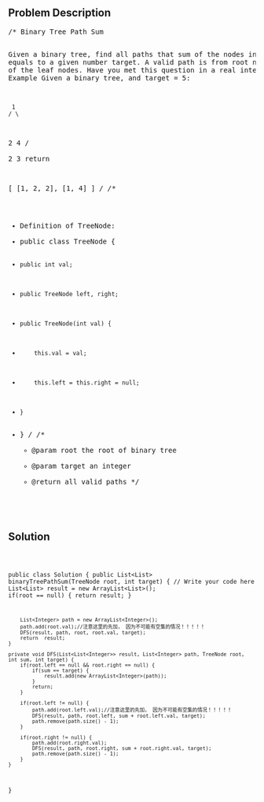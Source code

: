 <!--
<style>
  body { font-family: Arial, sans-serif; }
  .container { max-width: 500px; margin: auto; padding: 20px; }
  .comment-block { background-color: #f9f9f9; padding: 10px; border-left: 5px solid #ccc; }
  .code-block { background-color: #f4f4f4; padding: 10px; border: 1px solid #ddd; }
</style>
-->

<div class='container'>
<h2>Problem Description</h2>
<div class='comment-block'>
<pre>
/* Binary Tree Path Sum

Given a binary tree, find all paths that sum of the nodes in the path equals to a given number target.
A valid path is from root node to any of the leaf nodes.
Have you met this question in a real interview? Yes
Example
Given a binary tree, and target = 5:

     1
    / \
   2   4
  / \
 2   3
return

[
  [1, 2, 2],
  [1, 4]
]
*/
/**
 * Definition of TreeNode:
 * public class TreeNode {
 *     public int val;
 *     public TreeNode left, right;
 *     public TreeNode(int val) {
 *         this.val = val;
 *         this.left = this.right = null;
 *     }
 * }
 */
    /**
     * @param root the root of binary tree
     * @param target an integer
     * @return all valid paths
     */
</pre>
</div>

<h2>Solution</h2>
<div class='code-block'>
<pre><code class='language-java'>

public class Solution {
    public List<List<Integer>> binaryTreePathSum(TreeNode root, int target) {
        // Write your code here
        List<List<Integer>> result = new ArrayList<List<Integer>>();
        if(root == null) {
            return result;
        }
        
        List<Integer> path = new ArrayList<Integer>();
        path.add(root.val);//注意这里的先加， 因为不可能有空集的情况！！！！！
        DFS(result, path, root, root.val, target);
        return  result;
    }
    
    private void DFS(List<List<Integer>> result, List<Integer> path, TreeNode root, int sum, int target) {
        if(root.left == null && root.right == null) {
            if(sum == target) {
                result.add(new ArrayList<Integer>(path));
            }
            return;
        }
              
        if(root.left != null) {
            path.add(root.left.val);//注意这里的先加， 因为不可能有空集的情况！！！！！
            DFS(result, path, root.left, sum + root.left.val, target);
            path.remove(path.size() - 1);
        }
        
        if(root.right != null) {
            path.add(root.right.val);
            DFS(result, path, root.right, sum + root.right.val, target);
            path.remove(path.size() - 1);
        }
    }
}</code></pre>
</div>
</div>

